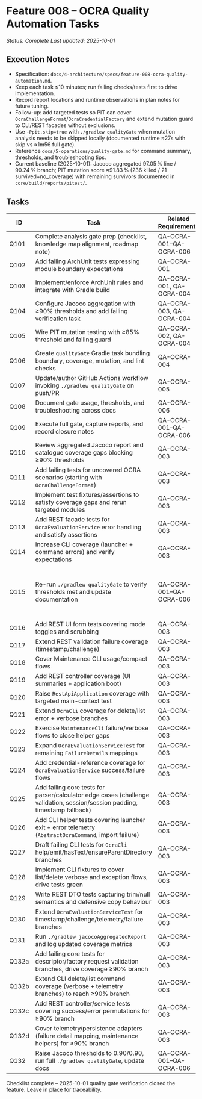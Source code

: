 # Feature 008 – OCRA Quality Automation Tasks

_Status: Complete_
_Last updated: 2025-10-01_

## Execution Notes
- Specification: `docs/4-architecture/specs/feature-008-ocra-quality-automation.md`.
- Keep each task ≤10 minutes; run failing checks/tests first to drive implementation.
- Record report locations and runtime observations in plan notes for future tuning.
- Follow-up: add targeted tests so PIT can cover `OcraChallengeFormat`/`OcraCredentialFactory` and extend mutation guard to CLI/REST facades without exclusions.
- Use `-Ppit.skip=true` with `./gradlew qualityGate` when mutation analysis needs to be skipped locally (documented runtime ≈27s with skip vs ≈1m56 full gate).
- Reference `docs/5-operations/quality-gate.md` for command summary, thresholds, and troubleshooting tips.
- Current baseline (2025-10-01): Jacoco aggregated 97.05 % line / 90.24 % branch; PIT mutation score ≈91.83 % (236 killed / 21 survived+no_coverage) with remaining survivors documented in `core/build/reports/pitest/`.

## Tasks
| ID | Task | Related Requirements | Status |
|----|------|----------------------|--------|
| Q101 | Complete analysis gate prep (checklist, knowledge map alignment, roadmap note) | QA-OCRA-001–QA-OCRA-006 | ✅ |
| Q102 | Add failing ArchUnit tests expressing module boundary expectations | QA-OCRA-001 | ✅ |
| Q103 | Implement/enforce ArchUnit rules and integrate with Gradle build | QA-OCRA-001, QA-OCRA-004 | ✅ |
| Q104 | Configure Jacoco aggregation with ≥90% thresholds and add failing verification task | QA-OCRA-003, QA-OCRA-004 | ✅ |
| Q105 | Wire PIT mutation testing with ≥85% threshold and failing guard | QA-OCRA-002, QA-OCRA-004 | ✅ |
| Q106 | Create `qualityGate` Gradle task bundling boundary, coverage, mutation, and lint checks | QA-OCRA-004 | ✅ |
| Q107 | Update/author GitHub Actions workflow invoking `./gradlew qualityGate` on push/PR | QA-OCRA-005 | ✅ |
| Q108 | Document gate usage, thresholds, and troubleshooting across docs | QA-OCRA-006 | ✅ |
| Q109 | Execute full gate, capture reports, and record closure notes | QA-OCRA-001–QA-OCRA-006 | ✅ |
| Q110 | Review aggregated Jacoco report and catalogue coverage gaps blocking ≥90% thresholds | QA-OCRA-003 | ✅ |
| Q111 | Add failing tests for uncovered OCRA scenarios (starting with `OcraChallengeFormat`) | QA-OCRA-003 | ✅ |
| Q112 | Implement test fixtures/assertions to satisfy coverage gaps and rerun targeted modules | QA-OCRA-003 | ✅ |
| Q113 | Add REST facade tests for `OcraEvaluationService` error handling and satisfy assertions | QA-OCRA-003 | ✅ |
| Q114 | Increase CLI coverage (launcher + command errors) and verify expectations | QA-OCRA-003 | ✅ |
| Q115 | Re-run `./gradlew qualityGate` to verify thresholds met and update documentation | QA-OCRA-001–QA-OCRA-006 | ✅ (2025-10-01 – PASS, metrics recorded in plan/tasks) |
| Q116 | Add REST UI form tests covering mode toggles and scrubbing | QA-OCRA-003 | ✅ |
| Q117 | Extend REST validation failure coverage (timestamp/challenge) | QA-OCRA-003 | ✅ |
| Q118 | Cover Maintenance CLI usage/compact flows | QA-OCRA-003 | ✅ |
| Q119 | Add REST controller coverage (UI summaries + application boot) | QA-OCRA-003 | ✅ |
| Q120 | Raise `RestApiApplication` coverage with targeted main-context test | QA-OCRA-003 | ✅ |
| Q121 | Extend `OcraCli` coverage for delete/list error + verbose branches | QA-OCRA-003 | ✅ |
| Q122 | Exercise `MaintenanceCli` failure/verbose flows to close helper gaps | QA-OCRA-003 | ✅ |
| Q123 | Expand `OcraEvaluationServiceTest` for remaining `FailureDetails` mappings | QA-OCRA-003 | ✅ |
| Q124 | Add credential-reference coverage for `OcraEvaluationService` success/failure flows | QA-OCRA-003 | ✅ |
| Q125 | Add failing core tests for parser/calculator edge cases (challenge validation, session/session padding, timestamp fallback) | QA-OCRA-003 | ✅ |
| Q126 | Add CLI helper tests covering launcher exit + error telemetry (`AbstractOcraCommand`, import failure) | QA-OCRA-003 | ✅ |
| Q127 | Draft failing CLI tests for `OcraCli` help/emit/hasText/ensureParentDirectory branches | QA-OCRA-003 | ✅ |
| Q128 | Implement CLI fixtures to cover list/delete verbose and exception flows, drive tests green | QA-OCRA-003 | ✅ |
| Q129 | Write REST DTO tests capturing trim/null semantics and defensive copy behaviour | QA-OCRA-003 | ✅ |
| Q130 | Extend `OcraEvaluationServiceTest` for timestamp/challenge/telemetry/failure branches | QA-OCRA-003 | ✅ |
| Q131 | Run `./gradlew jacocoAggregatedReport` and log updated coverage metrics | QA-OCRA-003 | ✅ |
| Q132a | Add failing core tests for descriptor/factory request validation branches, drive coverage ≥90% branch | QA-OCRA-003 | ✅ |
| Q132b | Extend CLI delete/list command coverage (verbose + telemetry branches) to reach ≥90% branch | QA-OCRA-003 | ✅ |
| Q132c | Add REST controller/service tests covering success/error permutations for ≥90% branch | QA-OCRA-003 | ✅ |
| Q132d | Cover telemetry/persistence adapters (failure detail mapping, maintenance helpers) for ≥90% branch | QA-OCRA-003 | ✅ |
| Q132 | Raise Jacoco thresholds to 0.90/0.90, run full `./gradlew qualityGate`, update docs | QA-OCRA-001–QA-OCRA-006 | ✅ |

Checklist complete – 2025-10-01 quality gate verification closed the feature. Leave in place for traceability.
